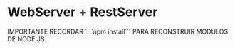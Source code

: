 # WebServer + RestServer

IMPORTANTE RECORDAR ````npm install``` PARA RECONSTRUIR MODULOS DE NODE JS.